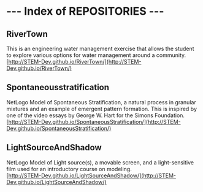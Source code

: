 
# --- Index of REPOSITORIES ---

## RiverTown

This is an engineering water management exercise that allows the student to explore various options for water management around a community. <br>
[http://STEM-Dev.github.io/RiverTown/](http://STEM-Dev.github.io/RiverTown/)
<br>

## Spontaneousstratification

NetLogo Model of Spontaneous Stratification, a natural process in granular mixtures and an example of emergent pattern formation. This is inspired by one of the video essays by George W. Hart for the Simons Foundation.<br>
[http://STEM-Dev.github.io/SpontaneousStratification/](http://STEM-Dev.github.io/SpontaneousStratification/)
<br>

## LightSourceAndShadow

NetLogo Model of Light source(s), a movable screen, and a light-sensitive film used for an introductory course on modeling.<br>
[http://STEM-Dev.github.io/LightSourceAndShadow/](http://STEM-Dev.github.io/LightSourceAndShadow/)
<br>

